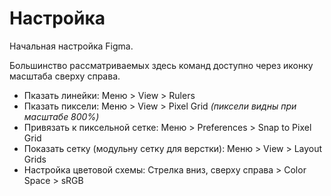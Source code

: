 # Настройка
Начальная настройка Figma.

Большинство рассматриваемых здесь команд доступно через иконку масштаба сверху справа.

* Пказать линейки: Меню > View > Rulers
* Пказать пиксели: Меню > View > Pixel Grid *(пиксели видны при масштабе 800%)*
* Привязать к пиксельной сетке: Меню > Preferences > Snap to Pixel Grid
* Показать сетку (модульну сетку для верстки): Меню > View > Layout Grids
* Настройка цветовой схемы: Стрелка вниз, сверху справа > Color Space > sRGB
